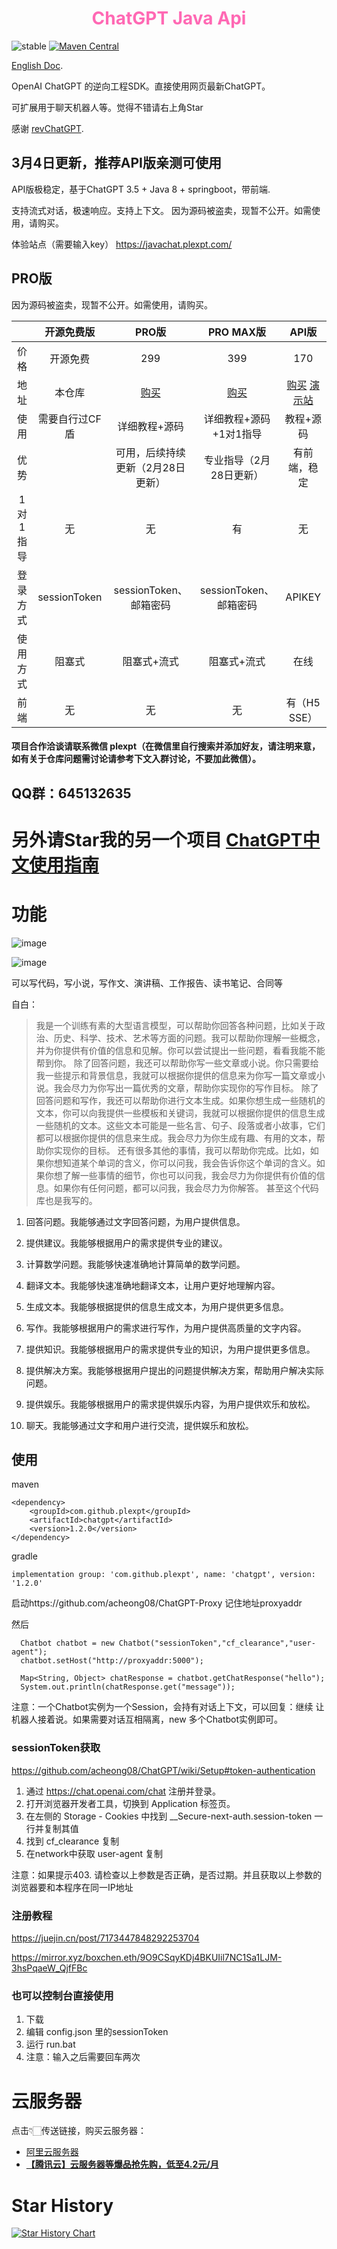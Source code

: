 
<h1 style="text-align: center; color: hotpink; -webkit-animation: rainbow 5s infinite; -moz-animation: rainbow 5s infinite; -o-animation: rainbow 5s infinite; animation: rainbow 5s infinite;">ChatGPT Java Api</h1>


![stable](https://img.shields.io/badge/stability-stable-brightgreen.svg)
[![Maven Central](https://img.shields.io/maven-central/v/com.github.plexpt/chatgpt)](https://maven-badges.herokuapp.com/maven-central/com.github.plexpt/chatgpt)

[English Doc](https://github.com/PlexPt/chatgpt-java/blob/main/README_en.md).

OpenAI ChatGPT 的逆向工程SDK。直接使用网页最新ChatGPT。

可扩展用于聊天机器人等。觉得不错请右上角Star

感谢 [revChatGPT](https://github.com/acheong08/ChatGPT).

## 3月4日更新，推荐API版亲测可使用

API版极稳定，基于ChatGPT 3.5 + Java 8 + springboot，带前端.

支持流式对话，极速响应。支持上下文。
因为源码被盗卖，现暂不公开。如需使用，请购买。

体验站点（需要输入key） https://javachat.plexpt.com/

## PRO版

因为源码被盗卖，现暂不公开。如需使用，请购买。

|          |   开源免费版   |                 PRO版                 |               PRO MAX版               |                            API版                             |
| :------: | :------------: | :-----------------------------------: | :-----------------------------------: | :----------------------------------------------------------: |
|   价格   |    开源免费    |                 299                  |                 399                  |                              170                              |
|   地址   |     本仓库     | [购买](https://fk.fq.mk/?code=YT0yJmI9Nw%3D%3D) | [购买](https://fk.fq.mk/?code=YT0yJmI9OA%3D%3D) | [购买](https://fk.fq.mk/?code=YT0yJmI9Ng%3D%3D)    [演示站](https://javachat.plexpt.com) |
|   使用   | 需要自行过CF盾 |             详细教程+源码             |        详细教程+源码+1对1指导         |                          教程+源码                           |
|   优势   |                |   可用，后续持续更新（2月28日更新）   |        专业指导（2月28日更新）        |                         有前端，稳定                         |
| 1对1指导 |       无       |                  无                   |                  有                   |                              无                              |
| 登录方式 |  sessionToken  |        sessionToken、邮箱密码         |        sessionToken、邮箱密码         |                            APIKEY                            |
| 使用方式 |     阻塞式     |              阻塞式+流式              |              阻塞式+流式              |                             在线                             |
|   前端   |       无       |                  无                   |                  无                   |                           有（H5 SSE）                           |


#### 项目合作洽谈请联系微信 plexpt（在微信里自行搜索并添加好友，请注明来意，如有关于仓库问题需讨论请参考下文入群讨论，不要加此微信）。

## QQ群：645132635

# 另外请Star我的另一个项目 [ChatGPT中文使用指南](https://github.com/PlexPt/awesome-chatgpt-prompts-zh)

# 功能
![image](https://user-images.githubusercontent.com/15922823/206353660-47d99158-a664-4ade-b2f1-e2cc8ac68b74.png)

![image](https://user-images.githubusercontent.com/15922823/206615422-23c5e587-d29a-4f04-8d0d-f8dd7c19da37.png)

可以写代码，写小说，写作文、演讲稿、工作报告、读书笔记、合同等

自白：
> 我是一个训练有素的大型语言模型，可以帮助你回答各种问题，比如关于政治、历史、科学、技术、艺术等方面的问题。我可以帮助你理解一些概念，并为你提供有价值的信息和见解。你可以尝试提出一些问题，看看我能不能帮到你。
> 除了回答问题，我还可以帮助你写一些文章或小说。你只需要给我一些提示和背景信息，我就可以根据你提供的信息来为你写一篇文章或小说。我会尽力为你写出一篇优秀的文章，帮助你实现你的写作目标。
> 除了回答问题和写作，我还可以帮助你进行文本生成。如果你想生成一些随机的文本，你可以向我提供一些模板和关键词，我就可以根据你提供的信息生成一些随机的文本。这些文本可能是一些名言、句子、段落或者小故事，它们都可以根据你提供的信息来生成。我会尽力为你生成有趣、有用的文本，帮助你实现你的目标。
> 还有很多其他的事情，我可以帮助你完成。比如，如果你想知道某个单词的含义，你可以问我，我会告诉你这个单词的含义。如果你想了解一些事情的细节，你也可以问我，我会尽力为你提供有价值的信息。如果你有任何问题，都可以问我，我会尽力为你解答。
> 甚至这个代码库也是我写的。

1. 回答问题。我能够通过文字回答问题，为用户提供信息。

2. 提供建议。我能够根据用户的需求提供专业的建议。

3. 计算数学问题。我能够快速准确地计算简单的数学问题。

4. 翻译文本。我能够快速准确地翻译文本，让用户更好地理解内容。

5. 生成文本。我能够根据提供的信息生成文本，为用户提供更多信息。

6. 写作。我能够根据用户的需求进行写作，为用户提供高质量的文字内容。

7. 提供知识。我能够根据用户的需求提供专业的知识，为用户提供更多信息。

8. 提供解决方案。我能够根据用户提出的问题提供解决方案，帮助用户解决实际问题。

9. 提供娱乐。我能够根据用户的需求提供娱乐内容，为用户提供欢乐和放松。

10. 聊天。我能够通过文字和用户进行交流，提供娱乐和放松。





## 使用

maven
```
<dependency>
    <groupId>com.github.plexpt</groupId>
    <artifactId>chatgpt</artifactId>
    <version>1.2.0</version>
</dependency>
```

gradle
```
implementation group: 'com.github.plexpt', name: 'chatgpt', version: '1.2.0'
```

启动https://github.com/acheong08/ChatGPT-Proxy
记住地址proxyaddr

然后
```
  Chatbot chatbot = new Chatbot("sessionToken","cf_clearance","user-agent");
  chatbot.setHost("http://proxyaddr:5000");

  Map<String, Object> chatResponse = chatbot.getChatResponse("hello");
  System.out.println(chatResponse.get("message"));
```
注意：一个Chatbot实例为一个Session，会持有对话上下文，可以回复：继续 让机器人接着说。如果需要对话互相隔离，new 多个Chatbot实例即可。

### sessionToken获取
https://github.com/acheong08/ChatGPT/wiki/Setup#token-authentication

1. 通过 https://chat.openai.com/chat 注册并登录。
2. 打开浏览器开发者工具，切换到 Application 标签页。
3. 在左侧的 Storage - Cookies 中找到 __Secure-next-auth.session-token 一行并复制其值
4. 找到 cf_clearance 复制
5. 在network中获取 user-agent 复制

注意：如果提示403. 请检查以上参数是否正确，是否过期。并且获取以上参数的浏览器要和本程序在同一IP地址

### 注册教程

https://juejin.cn/post/7173447848292253704

https://mirror.xyz/boxchen.eth/9O9CSqyKDj4BKUIil7NC1Sa1LJM-3hsPqaeW_QjfFBc

### 也可以控制台直接使用
1. 下载
2. 编辑 config.json 里的sessionToken
3. 运行 run.bat
4. 注意：输入之后需要回车两次

# 云服务器
点击👇🏻传送链接，购买云服务器：
- [阿里云服务器](https://www.aliyun.com/minisite/goods?userCode=9h1yheau)
- [**【腾讯云】云服务器等爆品抢先购，低至4.2元/月**](https://url.cn/B7m0OYnG)


# Star History

[![Star History Chart](https://api.star-history.com/svg?repos=PlexPt/chatgpt-java&type=Date)](https://star-history.com/#PlexPt/chatgpt-java&Date)
